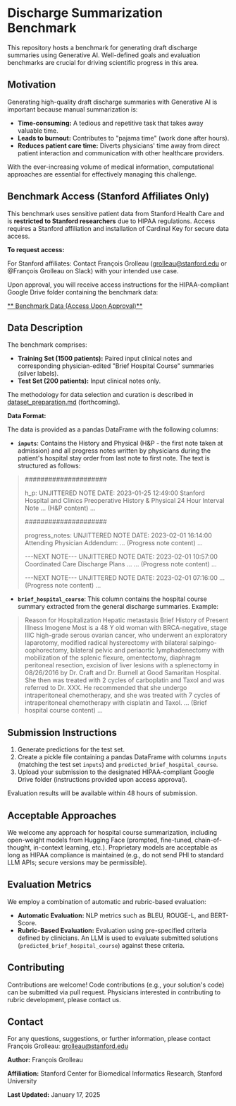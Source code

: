# Discharge Summarization Benchmark

This repository hosts a benchmark for generating draft discharge summaries using Generative AI.  Well-defined goals and evaluation benchmarks are crucial for driving scientific progress in this area.

## Motivation

Generating high-quality draft discharge summaries with Generative AI is important because manual summarization is:

* **Time-consuming:** A tedious and repetitive task that takes away valuable time.
* **Leads to burnout:**  Contributes to "pajama time" (work done after hours).
* **Reduces patient care time:** Diverts physicians' time away from direct patient interaction and communication with other healthcare providers.

With the ever-increasing volume of medical information, computational approaches are essential for effectively managing this challenge.

## Benchmark Access (Stanford Affiliates Only)

This benchmark uses sensitive patient data from Stanford Health Care and is **restricted to Stanford researchers** due to HIPAA regulations.  Access requires a Stanford affiliation and installation of Cardinal Key for secure data access.

**To request access:**

For Stanford affiliates: Contact François Grolleau (grolleau@stanford.edu or @François Grolleau on Slack) with your intended use case.

Upon approval, you will receive access instructions for the HIPAA-compliant Google Drive folder containing the benchmark data:

[**    Benchmark Data (Access Upon Approval)**](https://drive.google.com/drive/folders/1SJp9WQEiQ5PMGmHgS--tJt1FRBG33bbZ)

## Data Description

The benchmark comprises:

* **Training Set (1500 patients):** Paired input clinical notes and corresponding physician-edited "Brief Hospital Course" summaries (silver labels).
* **Test Set (200 patients):** Input clinical notes only.

The methodology for data selection and curation is described in [dataset_preparation.md](dataset_preparation.md) (forthcoming).

**Data Format:**

The data is provided as a pandas DataFrame with the following columns:

* **`inputs`**: Contains the History and Physical (H&P - the first note taken at admission) and all progress notes written by physicians during the patient's hospital stay order from last note to first note.  The text is structured as follows:
> #####################
>
>h_p: UNJITTERED NOTE DATE: 2023-01-25 12:49:00
>Stanford Hospital and Clinics Preoperative History & Physical 24 Hour Interval Note
>... (H&P content) ...
>
>#####################
>
>progress_notes: UNJITTERED NOTE DATE: 2023-02-01 16:14:00
>Attending Physician Addendum:
>... (Progress note content) ...
>
>---NEXT NOTE---
>UNJITTERED NOTE DATE: 2023-02-01 10:57:00
>Coordinated Care Discharge Plans ...
>... (Progress note content) ...
>
>---NEXT NOTE---
>UNJITTERED NOTE DATE: 2023-02-01 07:16:00
>... (Progress note content) ...

* **`brief_hospital_course`**: This column contains the hospital course summary extracted from the general discharge summaries. Example:
>Reason for Hospitalization   Hepatic metastasis
>Brief History of Present Illness   Imogene Most is a 48 Y old woman with BRCA-negative, stage IIIC high-grade serous ovarian cancer, who underwent an exploratory laparotomy, modified radical hysterectomy with bilateral salpingo-oophorectomy, bilateral pelvic and periaortic lymphadenectomy with mobilization of the splenic flexure, omentectomy, diaphragm peritoneal resection, excision of liver lesions with a splenectomy in 08/26/2016 by Dr. Craft and Dr. Burnell at Good Samaritan Hospital.      She then was treated with 2 cycles of carboplatin and Taxol and was referred to Dr. XXX. He recommended that she undergo intraperitoneal chemotherapy, and she was treated with 7 cycles of intraperitoneal chemotherapy with cisplatin and Taxol.
>... (Brief hospital course content) ...

## Submission Instructions

1. Generate predictions for the test set.
2. Create a pickle file containing a pandas DataFrame with columns `inputs` (matching the test set `inputs`) and `predicted_brief_hospital_course`.
3. Upload your submission to the designated HIPAA-compliant Google Drive folder (instructions provided upon access approval).  

Evaluation results will be available within 48 hours of submission.

## Acceptable Approaches

We welcome any approach for hospital course summarization, including open-weight models from Hugging Face (prompted, fine-tuned, chain-of-thought, in-context learning, etc.). Proprietary models are acceptable as long as HIPAA compliance is maintained (e.g., do not send PHI to standard LLM APIs; secure versions may be permissible).

## Evaluation Metrics

We employ a combination of automatic and rubric-based evaluation:

* **Automatic Evaluation:** NLP metrics such as BLEU, ROUGE-L, and BERT-Score.
* **Rubric-Based Evaluation:**  Evaluation using pre-specified criteria defined by clinicians. An LLM is used to evaluate submitted solutions (`predicted_brief_hospital_course`) against these criteria.

## Contributing

Contributions are welcome! Code contributions (e.g., your solution's code) can be submitted via pull request.  Physicians interested in contributing to rubric development, please contact us.

## Contact

For any questions, suggestions, or further information, please contact François Grolleau: grolleau@stanford.edu

**Author:** François Grolleau

**Affiliation:** Stanford Center for Biomedical Informatics Research, Stanford University

**Last Updated:** January 17, 2025
